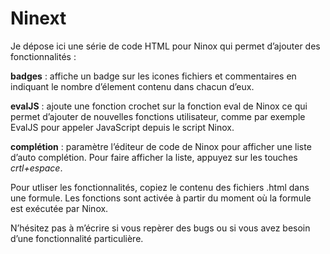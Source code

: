 # Ninext
 
Je dépose ici une série de code HTML pour Ninox qui permet d’ajouter des fonctionnalités :

**badges** : affiche un badge sur les icones fichiers et commentaires en indiquant le nombre d’élement contenu dans chacun d’eux.

**evalJS** : ajoute une fonction crochet sur la fonction eval de Ninox ce qui permet d’ajouter de nouvelles fonctions utilisateur, comme par exemple EvalJS pour appeler JavaScript depuis le script Ninox. 

**complétion** : paramètre l’éditeur de code de Ninox pour afficher une liste d’auto complétion. Pour faire afficher la liste, appuyez sur les touches _crtl+espace_.


Pour utliser les fonctionnalités, copiez le contenu des fichiers .html dans une formule. Les fonctions sont activée à partir du moment où la formule est exécutée par Ninox.
 
N’hésitez pas à m’écrire si vous repèrer des bugs ou si vous avez besoin d’une fonctionnalité particulière.
